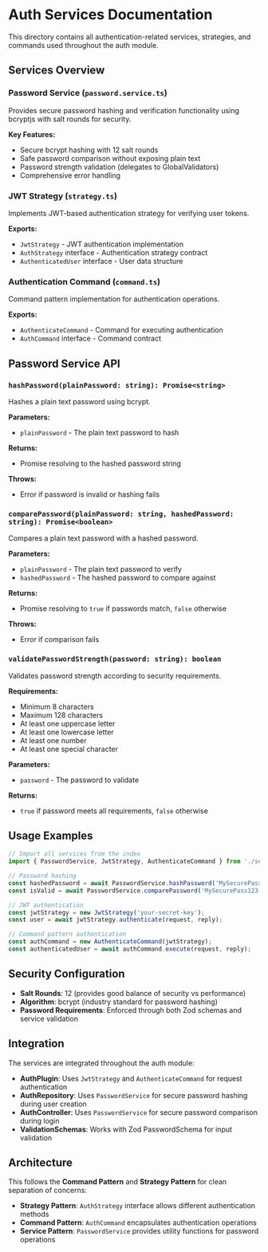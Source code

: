 # Auth Services Documentation

This directory contains all authentication-related services, strategies, and commands used throughout the auth module.

## Services Overview

### Password Service (`password.service.ts`)

Provides secure password hashing and verification functionality using bcryptjs with salt rounds for security.

**Key Features:**

- Secure bcrypt hashing with 12 salt rounds
- Safe password comparison without exposing plain text
- Password strength validation (delegates to GlobalValidators)
- Comprehensive error handling

### JWT Strategy (`strategy.ts`)

Implements JWT-based authentication strategy for verifying user tokens.

**Exports:**

- `JwtStrategy` - JWT authentication implementation
- `AuthStrategy` interface - Authentication strategy contract
- `AuthenticatedUser` interface - User data structure

### Authentication Command (`command.ts`)

Command pattern implementation for authentication operations.

**Exports:**

- `AuthenticateCommand` - Command for executing authentication
- `AuthCommand` interface - Command contract

## Password Service API

### `hashPassword(plainPassword: string): Promise<string>`

Hashes a plain text password using bcrypt.

**Parameters:**

- `plainPassword` - The plain text password to hash

**Returns:**

- Promise resolving to the hashed password string

**Throws:**

- Error if password is invalid or hashing fails

### `comparePassword(plainPassword: string, hashedPassword: string): Promise<boolean>`

Compares a plain text password with a hashed password.

**Parameters:**

- `plainPassword` - The plain text password to verify
- `hashedPassword` - The hashed password to compare against

**Returns:**

- Promise resolving to `true` if passwords match, `false` otherwise

**Throws:**

- Error if comparison fails

### `validatePasswordStrength(password: string): boolean`

Validates password strength according to security requirements.

**Requirements:**

- Minimum 8 characters
- Maximum 128 characters
- At least one uppercase letter
- At least one lowercase letter
- At least one number
- At least one special character

**Parameters:**

- `password` - The password to validate

**Returns:**

- `true` if password meets all requirements, `false` otherwise

## Usage Examples

```typescript
// Import all services from the index
import { PasswordService, JwtStrategy, AuthenticateCommand } from './services/index.js';

// Password hashing
const hashedPassword = await PasswordService.hashPassword('MySecurePass123!');
const isValid = await PasswordService.comparePassword('MySecurePass123!', hashedPassword);

// JWT authentication
const jwtStrategy = new JwtStrategy('your-secret-key');
const user = await jwtStrategy.authenticate(request, reply);

// Command pattern authentication
const authCommand = new AuthenticateCommand(jwtStrategy);
const authenticatedUser = await authCommand.execute(request, reply);
```

## Security Configuration

- **Salt Rounds**: 12 (provides good balance of security vs performance)
- **Algorithm**: bcrypt (industry standard for password hashing)
- **Password Requirements**: Enforced through both Zod schemas and service validation

## Integration

The services are integrated throughout the auth module:

- **AuthPlugin**: Uses `JwtStrategy` and `AuthenticateCommand` for request authentication
- **AuthRepository**: Uses `PasswordService` for secure password hashing during user creation
- **AuthController**: Uses `PasswordService` for secure password comparison during login
- **ValidationSchemas**: Works with Zod PasswordSchema for input validation

## Architecture

This follows the **Command Pattern** and **Strategy Pattern** for clean separation of concerns:

- **Strategy Pattern**: `AuthStrategy` interface allows different authentication methods
- **Command Pattern**: `AuthCommand` encapsulates authentication operations
- **Service Pattern**: `PasswordService` provides utility functions for password operations
